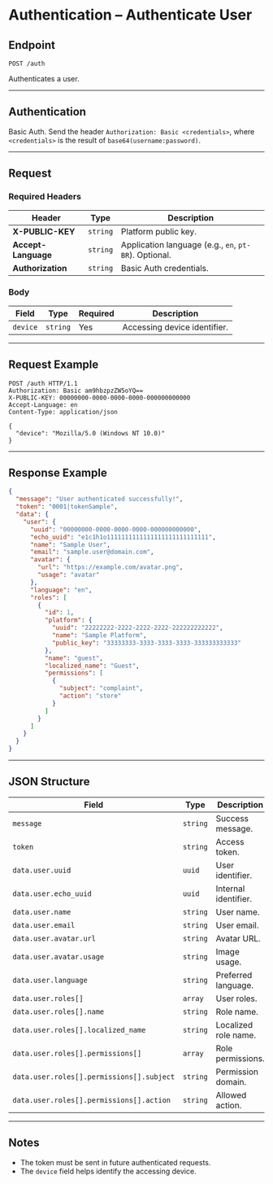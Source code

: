 <!-- markdownlint-disable MD013 -->

# Authentication – Authenticate User

## Endpoint

`POST /auth`

Authenticates a user.

---

## Authentication

Basic Auth. Send the header `Authorization: Basic <credentials>`, where `<credentials>` is the result of `base64(username:password)`.

---

## Request

### Required Headers

| Header | Type | Description |
| ------- | ---- | ----------- |
| **X-PUBLIC-KEY** | `string` | Platform public key. |
| **Accept-Language** | `string` | Application language (e.g., `en`, `pt-BR`). Optional. |
| **Authorization** | `string` | Basic Auth credentials. |

### Body

| Field | Type | Required | Description |
| ----- | ---- | -------- | ----------- |
| `device` | `string` | Yes | Accessing device identifier. |

---

## Request Example

```http
POST /auth HTTP/1.1
Authorization: Basic am9hbzpzZW5oYQ==
X-PUBLIC-KEY: 00000000-0000-0000-0000-000000000000
Accept-Language: en
Content-Type: application/json

{
  "device": "Mozilla/5.0 (Windows NT 10.0)"
}
```

---

## Response Example

```json
{
  "message": "User authenticated successfully!",
  "token": "0001|tokenSample",
  "data": {
    "user": {
      "uuid": "00000000-0000-0000-0000-000000000000",
      "echo_uuid": "e1c1h1o1111111111111111111111111111",
      "name": "Sample User",
      "email": "sample.user@domain.com",
      "avatar": {
        "url": "https://example.com/avatar.png",
        "usage": "avatar"
      },
      "language": "en",
      "roles": [
        {
          "id": 1,
          "platform": {
            "uuid": "22222222-2222-2222-2222-222222222222",
            "name": "Sample Platform",
            "public_key": "33333333-3333-3333-3333-333333333333"
          },
          "name": "guest",
          "localized_name": "Guest",
          "permissions": [
            {
              "subject": "complaint",
              "action": "store"
            }
          ]
        }
      ]
    }
  }
}
```

---

## JSON Structure

| Field | Type | Description |
| ----- | ---- | ----------- |
| `message` | `string` | Success message. |
| `token` | `string` | Access token. |
| `data.user.uuid` | `uuid` | User identifier. |
| `data.user.echo_uuid` | `uuid` | Internal identifier. |
| `data.user.name` | `string` | User name. |
| `data.user.email` | `string` | User email. |
| `data.user.avatar.url` | `string` | Avatar URL. |
| `data.user.avatar.usage` | `string` | Image usage. |
| `data.user.language` | `string` | Preferred language. |
| `data.user.roles[]` | `array` | User roles. |
| `data.user.roles[].name` | `string` | Role name. |
| `data.user.roles[].localized_name` | `string` | Localized role name. |
| `data.user.roles[].permissions[]` | `array` | Role permissions. |
| `data.user.roles[].permissions[].subject` | `string` | Permission domain. |
| `data.user.roles[].permissions[].action` | `string` | Allowed action. |

---

## Notes

* The token must be sent in future authenticated requests.
* The `device` field helps identify the accessing device.

<!-- markdownlint-enable MD013 -->
